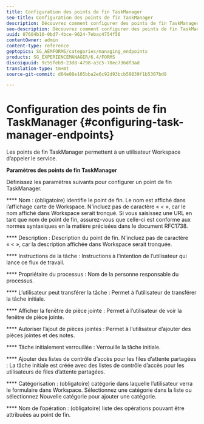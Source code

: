 ```yaml
---
title: Configuration des points de fin TaskManager
seo-title: Configuration des points de fin TaskManager
description: Découvrez comment configurer des points de fin TaskManager.
seo-description: Découvrez comment configurer des points de fin TaskManager.
uuid: 07604b10-0bd7-4bce-9624-7ebac4754f56
contentOwner: admin
content-type: reference
geptopics: SG_AEMFORMS/categories/managing_endpoints
products: SG_EXPERIENCEMANAGER/6.4/FORMS
discoiquuid: 9c55feb9-23d8-4798-a3c5-70ec736df3ad
translation-type: tm+mt
source-git-commit: d04e08e105bba2e6c92d93bcb58839f1b5307bd8

---
```



# Configuration des points de fin TaskManager {#configuring-task-manager-endpoints}

Les points de fin TaskManager permettent à un utilisateur Workspace d’appeler le service.

**Paramètres des points de fin TaskManager**

Définissez les paramètres suivants pour configurer un point de fin TaskManager.

**** Nom : (obligatoire) identifie le point de fin. Le nom est affiché dans l’affichage carte de Workspace. N’incluez pas de caractère « &lt; », car le nom affiché dans Workspace serait tronqué. Si vous saisissez une URL en tant que nom de point de fin, assurez-vous que celle-ci est conforme aux normes syntaxiques en la matière précisées dans le document RFC1738.

**** Description : Description du point de fin. N’incluez pas de caractère « &lt; », car la description affichée dans Workspace serait tronquée.

**** Instructions de la tâche : Instructions à l’intention de l’utilisateur qui lance ce flux de travail.

**** Propriétaire du processus : Nom de la personne responsable du processus.

**** L’utilisateur peut transférer la tâche : Permet à l’utilisateur de transférer la tâche initiale.

**** Afficher la fenêtre de pièce jointe : Permet à l’utilisateur de voir la fenêtre de pièce jointe.

**** Autoriser l’ajout de pièces jointes : Permet à l’utilisateur d’ajouter des pièces jointes et des notes.

**** Tâche initialement verrouillée : Verrouille la tâche initiale.

**** Ajouter des listes de contrôle d’accès pour les files d’attente partagées : La tâche initiale est créée avec des listes de contrôle d’accès pour les utilisateurs de files d’attente partagées.

**** Catégorisation : (obligatoire) catégorie dans laquelle l’utilisateur verra le formulaire dans Workspace. Sélectionnez une catégorie dans la liste ou sélectionnez Nouvelle catégorie pour ajouter une catégorie.

**** Nom de l’opération : (obligatoire) liste des opérations pouvant être attribuées au point de fin.
